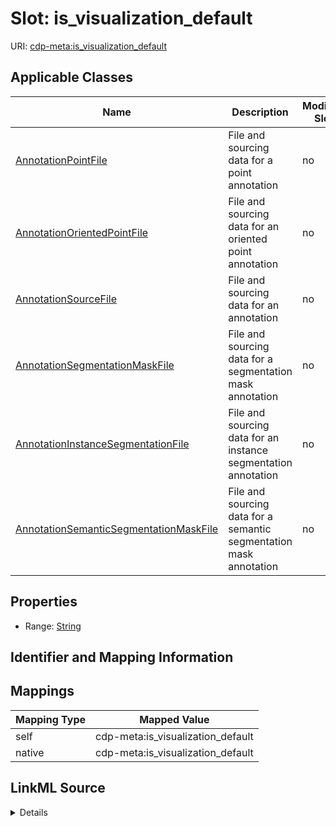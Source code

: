 

# Slot: is_visualization_default

URI: [cdp-meta:is_visualization_default](metadatais_visualization_default)



<!-- no inheritance hierarchy -->





## Applicable Classes

| Name | Description | Modifies Slot |
| --- | --- | --- |
| [AnnotationPointFile](AnnotationPointFile.md) | File and sourcing data for a point annotation |  no  |
| [AnnotationOrientedPointFile](AnnotationOrientedPointFile.md) | File and sourcing data for an oriented point annotation |  no  |
| [AnnotationSourceFile](AnnotationSourceFile.md) | File and sourcing data for an annotation |  no  |
| [AnnotationSegmentationMaskFile](AnnotationSegmentationMaskFile.md) | File and sourcing data for a segmentation mask annotation |  no  |
| [AnnotationInstanceSegmentationFile](AnnotationInstanceSegmentationFile.md) | File and sourcing data for an instance segmentation annotation |  no  |
| [AnnotationSemanticSegmentationMaskFile](AnnotationSemanticSegmentationMaskFile.md) | File and sourcing data for a semantic segmentation mask annotation |  no  |







## Properties

* Range: [String](String.md)





## Identifier and Mapping Information








## Mappings

| Mapping Type | Mapped Value |
| ---  | ---  |
| self | cdp-meta:is_visualization_default |
| native | cdp-meta:is_visualization_default |




## LinkML Source

<details>
```yaml
name: is_visualization_default
alias: is_visualization_default
domain_of:
- AnnotationSourceFile
- AnnotationOrientedPointFile
- AnnotationInstanceSegmentationFile
- AnnotationPointFile
- AnnotationSegmentationMaskFile
- AnnotationSemanticSegmentationMaskFile
range: string

```
</details>
